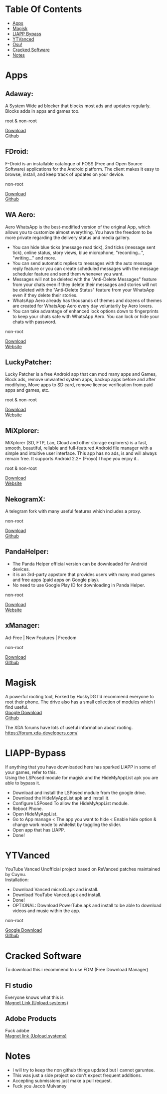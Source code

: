 # Table Of Contents
* [Apps](#apps)  
* [Magisk](#magisk)  
* [LIAPP Bypass](#liapp-bypass)  
* [YTVanced](#ytvanced)
* [Osu!](#osu!)
* [Cracked Software](#cracked-software)
* [Notes](#notes)


# Apps
## Adaway:
A System Wide ad blocker that blocks most ads and updates regularly. Blocks adds in apps and games too.  

root & non-root  

[Download](https://github.com/AdAway/AdAway/releases)  
[Github](https://github.com/AdAway/AdAway)  

## FDroid:
F-Droid is an installable catalogue of FOSS (Free and Open Source Software) applications for the Android platform. The client makes it easy to browse, install, and keep track of updates on your device.  

non-root  

[Download](https://f-droid.org/en/)  
[Github](https://github.com/f-droid/fdroidclient)

## WA Aero:  
Aero WhatsApp is the best-modified version of the original App, which allows you to customize almost everything. You have the freedom to be more private regarding the delivery status and media gallery.  

* You can hide blue ticks (message read tick), 2nd ticks (message sent tick), online status, story views, blue microphone, "recording...", "writing..." and more.  
* You can send automatic replies to messages with the auto message reply feature or you can create scheduled messages with the message scheduler feature and send them whenever you want.  
* Messages will not be deleted with the "Anti-Delete Messages" feature from your chats even if they delete their messages and stories will not be deleted with the "Anti-Delete Status" feature from your WhatsApp even if they delete their stories.  
* WhatsApp Aero already has thousands of themes and dozens of themes are created for WhatsApp Aero every day voluntarily by Aero lovers.  
* You can take advantage of enhanced lock options down to fingerprints to keep your chats safe with WhatsApp Aero. You can lock or hide your chats with password.  

non-root  

[Download](https://whatsaero.com/download-wpaero/?lang=en)  
[Website](https://whatsaero.com/)  

## LuckyPatcher:  
Lucky Patcher is a free Android app that can mod many apps and Games, Block ads, remove unwanted system apps, backup apps before and after modifying, Move apps to SD card, remove license verification from paid apps and games, etc.  

root & non-root  

[Download](https://www.luckypatchers.com/download/)  
[Website](https://www.luckypatchers.com/)  

## MiXplorer:
MiXplorer (SD, FTP, Lan, Cloud and other storage explorers) is a fast, smooth, beautiful, reliable and full-featured Android file manager with a simple and intuitive user interface. This app has no ads, is and will always remain free. It supports Android 2.2+ (Froyo) I hope you enjoy it..  

root & non-root  

[Download](https://drive.google.com/drive/folders/1BfeK39boriHy-9q76eXLLqbCwfV17-Gv)  
[Website](https://mixplorer.com/)  

## NekogramX:
A telegram fork with many useful features which includes a proxy.  

non-root  

[Download](https://github.com/NekoX-Dev/NekoX/releases)  
[Github](https://github.com/NekoX-Dev/NekoX)  

## PandaHelper:
* The Panda Helper official version can be downloaded for Android devices.  
* it is an 3rd-party appstore that provides users with many mod games and free apps (paid apps on Google play).  
* No need to use Google Play ID for downloading in Panda Helper.  

non-root  

[Download](https://pandahelp.vip/pandalatest-android)  
[Website](https://pandahelp.vip/)  

## xManager:
Ad-Free | New Features | Freedom  

non-root  

[Download](https://github.com/xManager-App/xManager/releases)  
[Github](https://github.com/xManager-App/xManager)  


# Magisk

A powerful rooting tool, Forked by HuskyDG I'd recommend everyone to root their phone. The drive also has a small collection of modules which I find useful.  
[Google Download](https://drive.google.com/drive/folders/13EOQWqo4tmgjdSqGPbkxBjITLfNN_NNg?usp=share_link)  
[Github](https://github.com/HuskyDG/magisk-files/releases)  

The XDA forums have lots of useful information about rooting.  
https://forum.xda-developers.com/  





# LIAPP-Bypass  
If anything that you have downloaded here has sparked LIAPP in some of your games, refer to this.  
Using the LSPosed module for magisk and the HideMyAppList apk you are able to bypass it.  

* Download and install the LSPosed module from the google drive.  
* Download the HideMyAppList apk and install it.  
* Configure LSPosed To allow the HideMyAppList module.  
* Reboot Phone.  
* Open HideMyAppList.  
* Go to App manage < The app you want to hide < Enable hide option & change work mode to whitelist by toggling the slider.  
* Open app that has LIAPP.  
* Done!  

# YTVanced  
YouTube Vanced Unofficial project based on ReVanced patches maintained by Cuynu.  
Installation:  
* Download Vanced microG.apk and install.
* Download YouTube Vanced.apk and install. 
* Done!
* OPTIONAL: Download PowerTube.apk and install to be able to download videos and music within the app.

non-root

[Google Download](https://drive.google.com/drive/folders/13mYdrHKE-1Z2vnxA9bwPzjwD45grQp2f?usp=share_link)  
[Github](https://github.com/cuynu/ytvanced)  

# Cracked Software

To download this i recommend to use FDM (Free Download Manager)

## Fl studio  
Everyone knows what this is  
[Magnet Link (Upload.systems)](https://api.upload.systems/pastes/xkRhQ8QhE7Bv/raw)  

## Adobe Products  
Fuck adobe  
[Magnet link (Upload.systems)](https://api.upload.systems/pastes/RGQHjNKZLjP1/raw)  


# Notes

* I will try to keep the non github things updated but I cannot garuntee.
* This was just a side project so don't expect frequent additions.
* Accepting submissions just make a pull request.
* Fuck you Jacob Mulvaney
